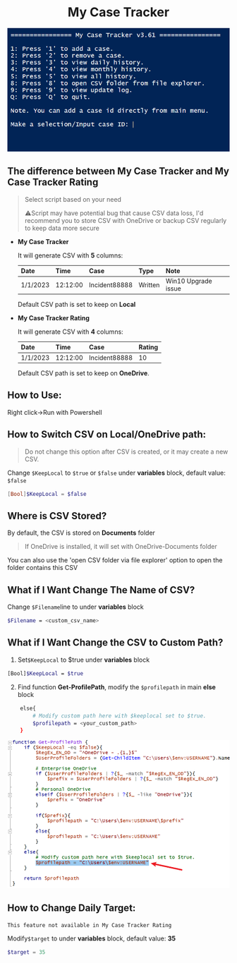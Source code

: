 # <center>My Case Tracker




![image-20230223101621913](./README.assets/image-20230223101621913.png)



## The difference between My Case Tracker  and My Case Tracker Rating

> Select script based on your need
>
> :warning:Script may have potential bug that cause CSV data loss, I'd recommend you to store CSV with OneDrive or backup CSV regularly to keep data more secure

- **My Case Tracker** 

  It will generate CSV with **5** columns:

  | Date     | Time     | Case          | Type    | Note                |
  | -------- | -------- | ------------- | ------- | ------------------- |
  | 1/1/2023 | 12:12:00 | Incident88888 | Written | Win10 Upgrade issue |

  Default CSV path is set to keep on **Local**

  

- **My Case Tracker Rating**

  It will generate CSV with **4** columns:

  | Date     | Time     | Case          | Rating  |
  | -------- | -------- | ------------- | ------- |
  | 1/1/2023 | 12:12:00 | Incident88888 | 10 |
  
  Default CSV path is set to keep on **OneDrive**.



## How to Use:

Right click->Run with Powershell



## How to Switch CSV on Local/OneDrive path:

> Do not change this option after CSV is created, or it may create a new CSV.

Change `$KeepLocal` to `$true` or `$false` under **variables** block, default value: `$false`

```powershell
[Bool]$KeepLocal = $false
```



## Where is CSV Stored?

By default, the CSV is stored on **Documents** folder

>  If OneDrive is installed, it will set with OneDrive-Documents folder

You can also use the 'open CSV folder via file explorer' option to open the folder contains this CSV



## What if I Want Change The Name of CSV?

Change `$Filename`line to  under **variables** block

```bash
$Filename = <custom_csv_name>
```



## What if I Want Change the CSV to Custom Path?

1.  Set`$KeepLocal` to $true under **variables** block

   ```bash
   [Bool]$KeepLocal = $true
   ```

   

2. Find function **Get-ProfilePath**, modify the `$profilepath` in main **else** block

```bash
    else{
        # Modify custom path here with $keeplocal set to $true.
        $profilepath = <your_custom_path>
    }
```



![image-20230222165259511](./README.assets/image-20230222165259511.png)



## How to Change Daily Target:

`This feature not available in My Case Tracker Rating`

Modify`$target` to under **variables** block, default value:  **35** 

```powershell
$target = 35
```

